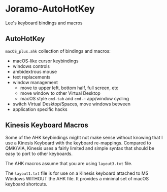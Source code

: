 # Joramo-AutoHotKey
Lee's keyboard bindings and macros

## AutoHotKey

`macOS_plus.ahk` collection of bindings and macros:

* macOS-like cursor keybindings
* windows controls
* ambidextrous mouse 
* text replacements
* window management 
  * move to upper left, bottom half, full screen, etc
  * move window to other Virtual Desktop
  * macOS style `cmd-tab` and `cmd-~` app/window cycling
* switch Virtual Desktop/Spaces, move windows between
* application specific hacks

## Kinesis Keyboard Macros

Some of the AHK keybindings might not make sense without knowing that I use a Kinesis Keyboard with the keyboard re-mappings. Compared to QMK/VIA, Kinesis uses a fairly limited and simple syntax that should be easy to port to other keyboards.

The AHK macros assume that you are using `layout3.txt` file. 

The `layout1.txt` file is for use on a Kinesis keyboard attached to MS Windows WITHOUT the AHK file. It provides a minimal set of macOS keyboard shortcuts.